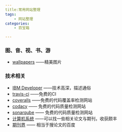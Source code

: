 ```yaml
---
title:常用网站整理
tags:
	- 网站整理
categories:
	- 百宝箱

---
```




### 图、音、视、书、游

- [wallpapers](https://alpha.wallhaven.cc/)   ——精美图片



### 技术相关

- [IBM Developer](https://www.ibm.com/developerworks/cn/)  ——技术高深，描述通俗
- [travis-ci](https://www.travis-ci.org/)  ——免费的CI
- [coveralls](https://coveralls.io/)  ——免费的代码覆盖率检测网站
- [codacy](https://app.codacy.com/projects) —— 免费的代码质量检测网站
- [sonarqube](https://sonarcloud.io/projects) —— 免费的代码质量检测网站
- [计算机系统](http://www.c-s-a.org.cn/csa/ch/index.aspx) ——可以找一些相关论文与期刊，收获颇丰
- [期刊界](http://www.alljournals.cn/) —— 相当于搜论文的百度
